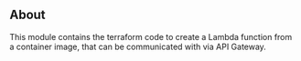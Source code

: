 ## About

This module contains the terraform code to create a Lambda function from a
container image, that can be communicated with via API Gateway.
